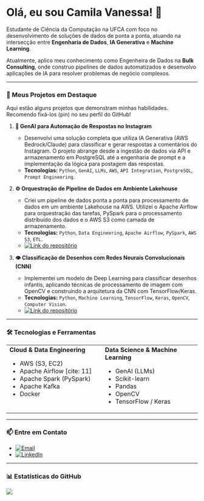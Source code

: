 # Olá, eu sou Camila Vanessa! 👋

Estudante de Ciência da Computação na UFCA com foco no desenvolvimento de soluções de dados de ponta a ponta, atuando na intersecção entre **Engenharia de Dados**, **IA Generativa** e **Machine Learning**. 

Atualmente, aplico meu conhecimento como Engenheira de Dados na **Bulk Consulting**, onde construo pipelines de dados automatizados e desenvolvo aplicações de IA para resolver problemas de negócio complexos.

---

### 🚀 Meus Projetos em Destaque

Aqui estão alguns projetos que demonstram minhas habilidades. Recomendo fixá-los (pin) no seu perfil do GitHub!

1.  **🤖 GenAI para Automação de Respostas no Instagram**
    * Desenvolvi uma solução completa que utiliza IA Generativa (AWS Bedrock/Claude) para classificar e gerar respostas a comentários do Instagram. O projeto abrange desde a ingestão de dados via API e armazenamento em PostgreSQL até a engenharia de prompt e a implementação da lógica para postagem das respostas.
    * **Tecnologias:** `Python`, `GenAI`, `LLMs`, `AWS`, `API Integration`, `PostgreSQL`, `Prompt Engineering`.

2.  **⚙️ Orquestração de Pipeline de Dados em Ambiente Lakehouse**
    * Criei um pipeline de dados ponta a ponta para processamento de dados em um ambiente Lakehouse na AWS. Utilizei o Apache Airflow para orquestração das tarefas, PySpark para o processamento distribuído dos dados e o AWS S3 como camada de armazenamento.
    * **Tecnologias:** `Python`, `Data Engineering`, `Apache Airflow`, `PySpark`, `AWS S3`, `ETL`.
    * [![Link do repositório](https://img.shields.io/badge/Link%20do%20repositório-D3D3D3.svg?logo=github&logoColor=black)](https://github.com/MilaMatos/Airflow-Spark-AWS)

3.  **👁️ Classificação de Desenhos com Redes Neurais Convolucionais (CNN)**
    * Implementei um modelo de Deep Learning para classificar desenhos infantis, aplicando técnicas de processamento de imagem com OpenCV e construindo a arquitetura da CNN com TensorFlow/Keras.
    * **Tecnologias:** `Python`, `Machine Learning`, `TensorFlow`, `Keras`, `OpenCV`, `Computer Vision`.
    * [![Link do repositório](https://img.shields.io/badge/Link%20do%20repositório-D3D3D3.svg?logo=github&logoColor=black)](https://github.com/MilaMatos/Classification_Cartoons)

---

### 🛠️ Tecnologias e Ferramentas

<table>
  <tr>
    <td valign="top" width="50%">
      <strong>Cloud & Data Engineering</strong>
      <ul>
        <li>AWS (S3, EC2)</li>
        <li>Apache Airflow [cite: 11]</li>
        <li>Apache Spark (PySpark)</li>
        <li>Apache Kafka</li>
        <li>Docker</li>
      </ul>
    </td>
    <td valign="top" width="50%">
      <strong>Data Science & Machine Learning</strong>
      <ul>
        <li>GenAI (LLMs)</li>
        <li>Scikit-learn</li>
        <li>Pandas</li>
        <li>OpenCV</li>
        <li>TensorFlow / Keras</li>
      </ul>
    </td>
  </tr>
</table>

---

### 📫 Entre em Contato

- [![Email](https://img.shields.io/badge/Email-%230077B5.svg?logo=gmail&logoColor=white)](mailto:cvanessamatos@gmail.com)
- [![LinkedIn](https://img.shields.io/badge/LinkedIn-%230077B5.svg?logo=linkedin&logoColor=white)](https://www.linkedin.com/in/camila-vanessa-matos/) 

---

### 📊 Estatísticas do GitHub

![](https://github-readme-stats.vercel.app/api/top-langs/?username=MilaMatos&theme=tokyonight&hide_border=false&include_all_commits=true&count_private=true&layout=compact)
